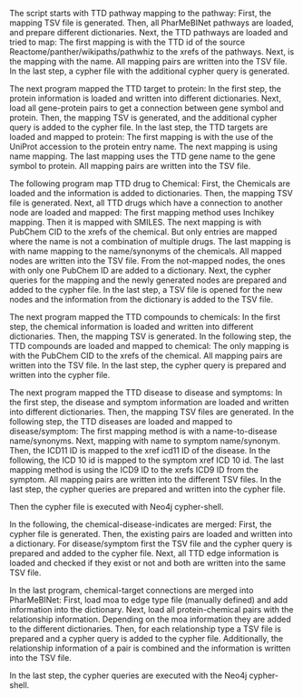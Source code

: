 The script starts with TTD pathway mapping to the pathway:
    First, the mapping TSV file is generated.
    Then, all PharMeBINet pathways are loaded, and prepare different dictionaries.
    Next, the TTD pathways are loaded and tried to map:
        The first mapping is with the TTD id of the source Reactome/panther/wikipaths/pathwhiz to the xrefs of the pathways.
        Next, is the mapping with the name.
    All mapping pairs are written into the TSV file.
    In the last step, a cypher file with the additional cypher query is generated.

The next program mapped the TTD target to protein:
    In the first step, the protein information is loaded and written into different dictionaries.
    Next, load all gene-protein pairs to get a connection between gene symbol and protein.
    Then, the mapping TSV is generated, and the additional cypher query is added to the cypher file.
    In the last step, the TTD targets are loaded and mapped to protein:
        The first mapping is with the use of the UniProt accession to the protein entry name.
        The next mapping is using name mapping.
        The last mapping uses the TTD gene name to the gene symbol to protein.
    All mapping pairs are written into the TSV file.

The following program map TTD drug to Chemical:
    First, the Chemicals are loaded and the information is added to dictionaries.
    Then, the mapping TSV file is generated.
    Next, all TTD drugs which have a connection to another node are loaded and mapped:
        The first mapping method uses Inchikey mapping.
        Then it is mapped with SMILES.
        The next mapping is with PubChem CID to the xrefs of the chemical. But only entries are mapped where the name is not a combination of multiple drugs.
        The last mapping is with name mapping to the name/synonyms of the chemicals.
    All mapped nodes are written into the TSV file.
    From the not-mapped nodes, the ones with only one PubChem ID are added to a dictionary.
    Next, the cypher queries for the mapping and the newly generated nodes are prepared and added to the cypher file.
    In the last step, a TSV file is opened for the new nodes and the information from the dictionary is added to the TSV file.

The next program mapped the TTD compounds to chemicals:
    In the first step, the chemical information is loaded and written into different dictionaries.
    Then, the mapping TSV is generated.
    In the following step, the TTD compounds are loaded and mapped to chemical:
        The only mapping is with the PubChem CID to the xrefs of the chemical.
    All mapping pairs are written into the TSV file.
    In the last step, the cypher query is prepared and written into the cypher file.


The next program mapped the TTD disease to disease and symptoms:
    In the first step, the disease and symptom information are loaded and written into different dictionaries.
    Then, the mapping TSV files are generated.
    In the following step, the TTD diseases are loaded and mapped to disease/symptom:
        The first mapping method is with a name-to-disease name/synonyms.
        Next, mapping with name to symptom name/synonym.
        Then, the ICD11 ID is mapped to the xref icd11 ID of the disease.
        In the following, the ICD 10 id is mapped to the symptom xref ICD 10 id.
        The last mapping method is using the ICD9 ID to the xrefs ICD9 ID from the symptom.
    All mapping pairs are written into the different TSV files.
    In the last step, the cypher queries are prepared and written into the cypher file.


Then the cypher file is executed with Neo4j cypher-shell.

In the following, the chemical-disease-indicates are merged:
    First, the cypher file is generated.
    Then, the existing pairs are loaded and written into a dictionary.
    For disease/symptom first the TSV file and the cypher query is prepared and added to the cypher file.
    Next, all TTD edge information is loaded and checked if they exist or not and both are written into the same TSV file.

In the last program, chemical-target connections are merged into PharMeBINet:
    First, load moa to edge type file (manually defined) and add information into the dictionary.
    Next, load all protein-chemical pairs with the relationship information.
    Depending on the moa information they are added to the different dictionaries.
    Then, for each relationship type a TSV file is prepared and a cypher query is added to the cypher file.
    Additionally, the relationship information of a pair is combined and the information is written into the TSV file.

In the last step, the cypher queries are executed with the Neo4j cypher-shell.
